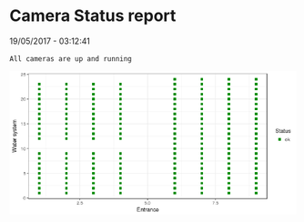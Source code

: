 Camera Status report
================
19/05/2017 - 03:12:41

    All cameras are up and running

![](camreport_files/figure-markdown_github/unnamed-chunk-2-1.png)
